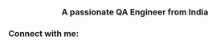 <h3 align="center">A passionate QA Engineer from India</h3>

<h3 align="left">Connect with me:</h3>
<p align="left">
</p>
